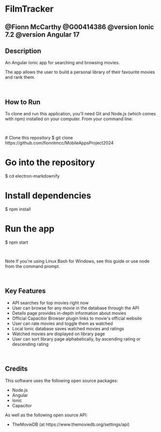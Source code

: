 <h1>
  FilmTracker
</h1>
<h2>
  @Fionn McCarthy
  @G00414386
  @version Ionic 7.2
  @version Angular 17
</h2>

<h2>Description</h2>
<p>
  An Angular Ionic app for searching and browsing movies. 
</p>
<p>
  The app allows the user to build a personal library of their favourite movies and rank them.
</p>
<br/>
<h2>How to Run</h2>
<p>
  To clone and run this application, you'll need Git and Node.js (which comes with npm) installed on your computer. From your command line:
</p>
<br/>
<p>
  # Clone this repository
  $ git clone https://github.com/fionntmcc/MobileAppsProject2024

  # Go into the repository
  $ cd electron-markdownify

  # Install dependencies
  $ npm install

  # Run the app
  $ npm start
</p>
<br/>
<p>
  Note If you're using Linux Bash for Windows, see this guide or use node from the command prompt.
</p>
<br/>
<h2>Key Features</h2>
<ul>
  <li>API searches for top movies right now</li>
  <li>User can browse for any movie in the database through the API</li>
  <li>Details page provides in-depth information about movies</li>
  <li>Official Capacitor Browser plugin links to movie's official website</li>
  <li>User can rate movies and toggle them as watched</li>
  <li>Local Ionic database saves watched movies and ratings</li>
  <li>Watched movies are displayed on library page</li>
  <li>User can sort library page alphabetically, by ascending rating or descending rating</li>
</ul>
<br/>
<h2>
  Credits
</h2>
<p>
  This software uses the following open source packages:
</p>
<ul>
  <li>Node.js</li>
  <li>Angular</li>
  <li>Ionic</li>
  <li>Capacitor</li>
</ul>
<p>
  As well as the following open source API:
  <ul>
  <li>TheMovieDB (at https://www.themoviedb.org/settings/api)</li>
</ul>
</p>
